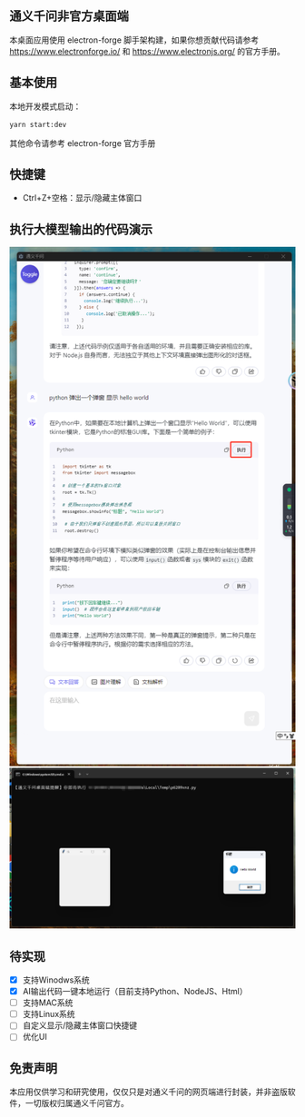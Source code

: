 ## 通义千问非官方桌面端

本桌面应用使用 electron-forge 脚手架构建，如果你想贡献代码请参考 https://www.electronforge.io/ 和 https://www.electronjs.org/ 的官方手册。

## 基本使用

本地开发模式启动：

```bash
yarn start:dev
```

其他命令请参考 electron-forge 官方手册

## 快捷键

- Ctrl+Z+空格：显示/隐藏主体窗口

## 执行大模型输出的代码演示

![代码执行](./docs/01.jpg)
![执行后](./docs/02.jpg)

## 待实现

- [x] 支持Winodws系统
- [x] AI输出代码一键本地运行（目前支持Python、NodeJS、Html）
- [ ] 支持MAC系统
- [ ] 支持Linux系统
- [ ] 自定义显示/隐藏主体窗口快捷键
- [ ] 优化UI

## 免责声明

本应用仅供学习和研究使用，仅仅只是对通义千问的网页端进行封装，并非盗版软件，一切版权归属通义千问官方。
